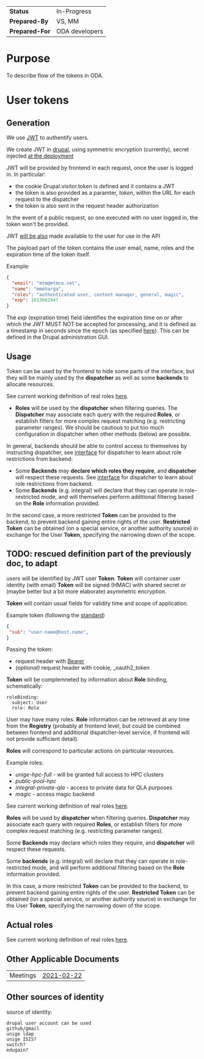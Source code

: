 |||
|:--|:--|
|**Status**| In-Progress|
|**Prepared-By**| VS, MM|
|**Prepared-For**| ODA developers |

# Purpose

To describe flow of the tokens in ODA.

# User tokens

## Generation

We use [JWT](https://jwt.io/introduction/) to authentify users.

We create JWT in [drupal](https://github.com/oda-hub/frontend-chart), using symmetric encryption (currently), secret injected [at the deployment](https://github.com/oda-hub/frontend-chart/issues/7)

JWT will be provided by frontend in each request, once the user is logged in. In particular:
* the cookie Drupal.visitor.token is defined and it contains a JWT
* the token is also provided as a paramter, <em>token</em>, within the URL for each request to the dispatcher
* the token is also sent in the request header authorization

In the event of a public request, so one executed with no user logged in, the token won't be provided.

JWT [will be also](https://github.com/oda-hub/frontend-astrooda/issues/1) made available to the user for use in the API

The payload part of the token contains the user email, name, roles and the expiration time of the token itself.

Example:
```json
{
  "email": "mtm@mtmco.net",
  "name": "mmeharga",
  "roles": "authenticated user, content manager, general, magic",
  "exp": 1613662947
}
```

The <em>exp</em> (expiration time) field identifies the expiration time on or after which the JWT MUST NOT be accepted for processing,
and it is defined as a timestamp in seconds since the epoch (as specified [here](https://tools.ietf.org/html/rfc7519#section-2)).
This can be defined in the Drupal administration GUI.

## Usage

Token can be used by the frontend to hide some parts of the interface, 
but they will be mainly used by the **dispatcher** as well as some **backends** to allocate resources.

See current working definition of real roles [here](https://github.com/oda-hub/doc-multi-user/blob/main/plan-roles-users.md).

* **Roles** will be used by the **dispatcher** when filtering queries. The **Dispatcher** may associate each query with the required **Roles**, or establish filters for more complex request matching (e.g. restricting parameter ranges). We should be cautious to put too much configuration in dispatcher when other methods (below) are possible.

In general, backends should be able to control access to themselves by instructing dispatcher, see [interface](plugin-interface.md) for dispatcher to learn about role restrictions from backend:

* Some **Backends** may **declare which roles they require**, and **dispatcher** will respect these requests. See [interface](plugin-interface.md) for dispatcher to learn about role restrictions from backend.
* Some **Backends** (e.g. integral) will declare that they can operate in role-restricted mode, and will themselves perform additional filtering based on the **Role** information provided.

In the second case, a more restricted **Token** can be provided to the backend, to prevent backend gaining entire rights of the user. **Restricted Token** can be obtained (on a special service, or another authority source) in exchange for the User **Token**, specifying the narrowing down of the scope.

## TODO: rescued definition part of the previously doc, to adapt

users will be identified by JWT user **Token**. **Token** will container user identity (with email)
**Token** will be signed (HMAC) with shared secret or (maybe better but a bit more elaborate) asymmetric encryption.

**Token** will contain usual fields for validity time and scope of application.

Example token (following the [standard](https://tools.ietf.org/html/rfc7519#section-4))

```json
{
 "sub": "user-name@host.name",
}
```

Passing the token:

* request header with [Bearer](https://developer.mozilla.org/en-US/docs/Web/HTTP/Headers/Authorization)
* *(optional)* request header with cookie, _oauth2_token

**Token** will be complemneted by information about **Role** binding, schematically:

```
roleBinding:
  subject: User 
  role: Role
```

User may have many roles.
**Role** information can be retrieved at any time from the **Registry** (probably at frontend level, but could be combined between frontend and additional dispatcher-level service, if frontend will not provide sufficient detail).

**Roles** will correspond to particular actions on particular resources. 

Example roles:

* *unige-hpc-full* - will be granted full access to HPC clusters
* *public-pool-hpc* 
* *integral-private-qla* - access to private data for QLA purposes
* *magic* - access magic backend

See current working definition of real roles [here](https://github.com/oda-hub/doc-multi-user/blob/main/plan-roles-users.md).

**Roles** will be used by **dispatcher** when filtering queries. **Dispatcher** may associate each query with required **Roles**, or establish filters for more complex request matching (e.g. restricting parameter ranges).

Some **Backends** may declare which roles they require, and **dispatcher** will respect these requests. 

Some **backends** (e.g. integral) will declare that they can operate in role-restricted mode, and will perform additional filtering based on the **Role** information provided.

In this case, a more restricted **Token** can be provided to the backend, to prevent backend gaining entire rights of the user. **Restricted Token** can be obtained (on a special service, or another authority source) in exchange for the User **Token**, specifying the narrowing down of the scope.


## Actual roles

See current working definition of real roles [here](https://github.com/oda-hub/doc-multi-user/blob/main/plan-roles-users.md).


## Other Applicable Documents

|||
| :-- | :-- |
| Meetings | [2021-02-22](https://github.com/oda-hub/meetings/blob/main/2021-02-22/MoM.md) |


## Other sources  of identity

source of identity:

    drupal user account can be used
    github/gmail
    unige ldap
    unige ISIS?
    switch?
    edugain?

